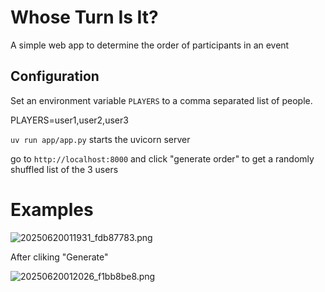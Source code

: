 # Whose Turn Is It?

A simple web app to determine the order of participants in an event

## Configuration

Set an environment variable `PLAYERS` to a comma separated list of people.

PLAYERS=user1,user2,user3

`uv run app/app.py` starts the uvicorn server

go to `http://localhost:8000` and click "generate order" to get a randomly shuffled list of the 3 users

# Examples

![20250620011931_fdb87783.png](https://cdn.statically.io/gh/pypeaday/images.pype.dev/main/blog-media/20250620011931_fdb87783.png)

After cliking "Generate"

![20250620012026_f1bb8be8.png](https://cdn.statically.io/gh/pypeaday/images.pype.dev/main/blog-media/20250620012026_f1bb8be8.png)